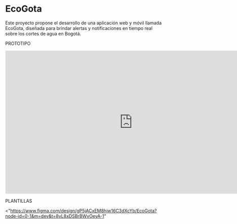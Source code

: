 # EcoGota
Este proyecto propone el desarrollo de una aplicación web y móvil llamada  EcoGota, diseñada para brindar alertas y notificaciones en tiempo real sobre los cortes de  agua en Bogotá.

PROTOTIPO
<iframe style="border: 1px solid rgba(0, 0, 0, 0.1);" width="800" height="450" src="https://embed.figma.com/proto/gP5jACxEM8hjw16C3dXcYb/EcoGota?node-id=165-8&p=f&scaling=scale-down&content-scaling=fixed&page-id=0%3A1&starting-point-node-id=2%3A2&show-proto-sidebar=1&embed-host=share" allowfullscreen></iframe>

PLANTILLAS

<"https://www.figma.com/design/gP5jACxEM8hjw16C3dXcYb/EcoGota?node-id=0-1&m=dev&t=8vL8xDSBrBWvOeyA-1"
>
